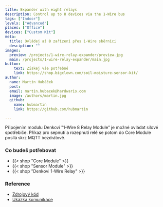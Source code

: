 ```yaml
---
title: Expander with eight relays
description: Control up to 8 devices via the 1-Wire bus
tags: ["Indoor"]
levels: ["Advanced"]
places: ["Office"]
devices: ["Custom Kit"]
meta:
  title: Ovládej až 8 zařízení přes 1-Wire sběrnici
  desciption: ""
images:
  preview: /projects/1-wire-relay-expander/preview.jpg
  main: /projects/1-wire-relay-expander/main.jpg
button:
    text: Získej vše potřebné
    link: https://shop.bigclown.com/soil-moisture-sensor-kit/
author:
  name: Martin Hubáček
  post:
  email: martin.hubacek@hardwario.com
  image: /authors/martin.jpg
  github:
    name: hubmartin
    link: https://github.com/hubmartin

---
```


Připojením modulu Denkovi "1-Wire 8 Relay Module" je možné ovládat silové spotřebiče. Příkaz pro sepnutí a rozepnutí relé se potom do Core Module posílá skrz MQTT bezdrátově.

### Co budeš potřebovat

* {{< shop "Core Module" >}}
* {{< shop "Sensor Module" >}}
* {{< shop "Denkovi 1-Wire Relay" >}}


### Reference

* [Zdrojový kód](https://github.com/blavka/bcf-denkovi-1wire-relay)
* [Ukázka komunikace](https://github.com/bigclownlabs/bcf-sdk/tree/master/_examples/onewire-relay)

